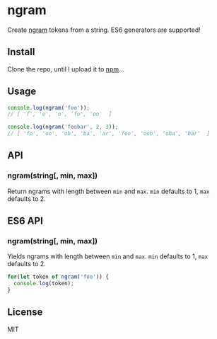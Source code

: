# ngram

Create [ngram]() tokens from a string. ES6 generators are supported!

## Install

Clone the repo, until I upload it to [npm](http://npmjs.org)...

## Usage

```js
console.log(ngram('foo'));
// [ 'f', 'o', 'o', 'fo', 'oo'  ]

console.log(ngram('foobar', 2, 3));
// [ 'fo', 'oo', 'ob', 'ba', 'ar', 'foo', 'oob', 'oba', 'bar'  ]
```

## API

### ngram(string[, min, max])

Return ngrams with length between `min` and `max`.
`min` defaults to 1, `max` defaults to 2.

## ES6 API

### ngram(string[, min, max])

Yields ngrams with length between `min` and `max`.
`min` defaults to 1, `max` defaults to 2.

```js
for(let token of ngram('foo')) {
  console.log(token);
}
```

## License

MIT
